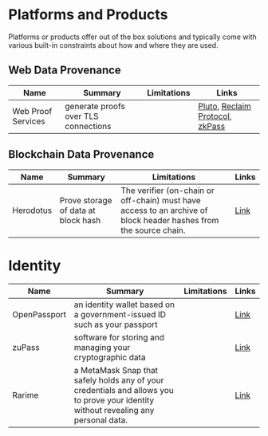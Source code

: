 # Platforms and Products

Platforms or products offer out of the box solutions and typically come with various built-in constraints about how and where they are used.

## Web Data Provenance
| Name | Summary | Limitations | Links |
| ---- | ------- | ----------- | ----- |
| Web Proof Services | generate proofs over TLS connections | | [Pluto](https://pluto.xyz/), [Reclaim Protocol](https://www.reclaimprotocol.org/), [zkPass](https://www.zkpass.org/) |

## Blockchain Data Provenance
| Name | Summary | Limitations | Links |
| ---- | ------- | ----------- | ----- |
| Herodotus | Prove storage of data at block hash | The verifier (on-chain or off-chain) must have access to an archive of block header hashes from the source chain. | [Link](https://herodotus.dev/) |


# Identity
| Name | Summary | Limitations | Links |
| ---- | ------- | ----------- | ----- |
| OpenPassport | an identity wallet based on a government-issued ID such as your passport | | [Link](https://github.com/zk-passport/proof-of-passport) |
| zuPass | software for storing and managing your cryptographic data | | [Link](https://github.com/proofcarryingdata/zupass) |
| Rarime | a MetaMask Snap that safely holds any of your credentials and allows you to prove your identity without revealing any personal data. | | [Link](https://github.com/rarimo/rarime) |